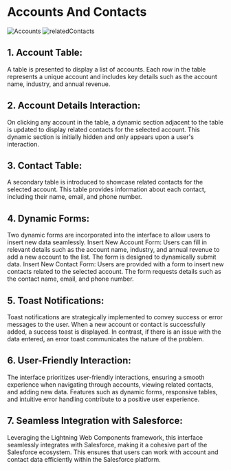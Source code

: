 # Accounts And Contacts

![Accounts](https://github.com/uzairathersaeed/accounts-with-related-contacts/assets/111059514/84b1feb0-28b7-40d6-8700-21343489e93a)
![relatedContacts](https://github.com/uzairathersaeed/accounts-with-related-contacts/assets/111059514/450a2736-c779-47dc-aa51-6e2ac589c9b7)

## 1. Account Table:
A table is presented to display a list of accounts. Each row in the table represents a unique account and includes key details such as the account name, industry, and annual revenue.

## 2. Account Details Interaction:
On clicking any account in the table, a dynamic section adjacent to the table is updated to display related contacts for the selected account. This dynamic section is initially hidden and only appears upon a user's interaction.

## 3. Contact Table:
A secondary table is introduced to showcase related contacts for the selected account. This table provides information about each contact, including their name, email, and phone number.

## 4. Dynamic Forms:
Two dynamic forms are incorporated into the interface to allow users to insert new data seamlessly.
Insert New Account Form: Users can fill in relevant details such as the account name, industry, and annual revenue to add a new account to the list. The form is designed to dynamically submit data.
Insert New Contact Form: Users are provided with a form to insert new contacts related to the selected account. The form requests details such as the contact name, email, and phone number.

## 5. Toast Notifications:
Toast notifications are strategically implemented to convey success or error messages to the user. When a new account or contact is successfully added, a success toast is displayed. In contrast, if there is an issue with the data entered, an error toast communicates the nature of the problem.

## 6. User-Friendly Interaction:
The interface prioritizes user-friendly interactions, ensuring a smooth experience when navigating through accounts, viewing related contacts, and adding new data. Features such as dynamic forms, responsive tables, and intuitive error handling contribute to a positive user experience.

## 7. Seamless Integration with Salesforce:
Leveraging the Lightning Web Components framework, this interface seamlessly integrates with Salesforce, making it a cohesive part of the Salesforce ecosystem. This ensures that users can work with account and contact data efficiently within the Salesforce platform.
